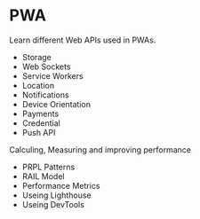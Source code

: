 # PWA

Learn different Web APIs used in PWAs.

* Storage
* Web Sockets
* Service Workers
* Location
* Notifications
* Device Orientation
* Payments
* Credential
* Push API

Calculing, Measuring and improving performance

* PRPL Patterns
* RAIL Model
* Performance Metrics
* Useing Lighthouse
* Useing DevTools
